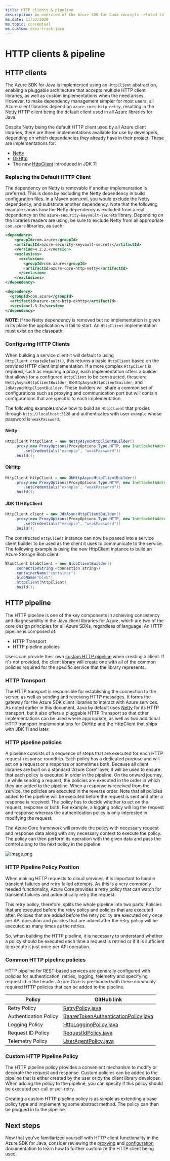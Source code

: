 ```yaml
---
title: HTTP clients & pipeline
description: An overview of the Azure SDK for Java concepts related to HTTP clients and pipelines
ms.date: 11/23/2020
ms.topic: conceptual
ms.custom: devx-track-java
---
```


# HTTP clients & pipeline

## HTTP clients

The Azure SDK for Java is implemented using an `HttpClient` abstraction, enabling a pluggable architecture that accepts multiple HTTP client libraries, as well as custom implementations when the need arises. However, to make dependency management simpler for most users, all Azure client libraries depend on `azure-core-http-netty`, resulting in the [Netty](https://netty.io) HTTP client being the default client used in all Azure libraries for Java.

Despite Netty being the default HTTP client used by all Azure client libraries, there are three implementations available for use by developers, depending on which dependencies they already have in their project. These are implementations for:

* [Netty](https://netty.io)
* [OkHttp](https://square.github.io/okhttp/)
* The new [HttpClient](https://openjdk.java.net/groups/net/httpclient/intro.html) introduced in JDK 11

### Replacing the Default HTTP Client

The dependency on Netty is removable if another implementation is preferred. This is done by excluding the Netty dependency in build configuration files. In a Maven pom.xml, you would exclude the Netty dependency, and substitute another dependency. Note that the following example shows how the Netty dependency is excluded from a real dependency on the `azure-security-keyvault-secrets` library. Depending on the libraries readers are using, be sure to exclude Netty from all appropriate `com.azure` libraries, as such:

```xml
<dependency>
    <groupId>com.azure</groupId>
    <artifactId>azure-security-keyvault-secrets</artifactId>
    <version>4.2.2.</version>
    <exclusions>
      <exclusion>
        <groupId>com.azure</groupId>
        <artifactId>azure-core-http-netty</artifactId>
      </exclusion>
    </exclusions>
</dependency>
```

```xml
<dependency>
  <groupId>com.azure</groupId>
  <artifactId>azure-core-http-okhttp</artifactId>
  <version>1.3.3</version>
</dependency>
```

**NOTE**: If the Netty dependency is removed but no implementation is given in its place the application will fail to start. An `HttpClient` implementation must exist on the classpath.

### Configuring HTTP Clients

When building a service client it will default to using `HttpClient.createDefault()`, this returns a basic `HttpClient` based on the provided HTTP client implementation. If a more complex `HttpClient` is required, such as requiring a proxy, each implementation offers a builder that allows for a configured `HttpClient` to be constructed, these are `NettyAsyncHttpClientBuilder`, `OkHttpAsyncHttpClientBuilder`, and `JdkAsyncHttpClientBuilder`. These builders will share a common set of configurations such as proxying and communication port but will contain configurations that are specific to each implementation.

The following examples show how to build an `HttpClient` that proxies through `http://localhost:3128` and authenticates with user `example` whose password is `weakPassword`.

#### Netty

```java
HttpClient httpClient = new NettyAsyncHttpClientBuilder()
    .proxy(new ProxyOptions(ProxyOptions.Type.HTTP, new InetSocketAddress("localhost", 3128))
        .setCredentials("example", "weakPassword"))
    .build();
```

#### OkHttp

```java
HttpClient httpClient = new OkHttpAsyncHttpClientBuilder()
    .proxy(new ProxyOptions(ProxyOptions.Type.HTTP, new InetSocketAddress("localhost", 3128))
        .setCredentials("example", "weakPassword"))
    .build();
```

#### JDK 11 HttpClient

```java
HttpClient client = new JdkAsyncHttpClientBuilder()
    .proxy(new ProxyOptions(ProxyOptions.Type.HTTP, new InetSocketAddress("localhost", 3128))
        .setCredentials("example", "weakPassword"))
    .build();
```

The constructed `HttpClient` instance can now be passed into a service client builder to be used as the client it uses to communicate to the service. The following example is using the new HttpClient instance to build an Azure Storage Blob client.

```java
BlobClient blobClient = new BlobClientBuilder()
    .connectionString(<connection string>)
    .containerName("container")
    .blobName("blob")
    .httpClient(httpClient)
    .build();
```

## HTTP pipeline

The HTTP pipeline is one of the key components in achieving consistency and diagnosability in the Java client libraries for Azure, which are two of the core design principles for all Azure SDKs, regardless of language. An HTTP pipeline is composed of:

* HTTP Transport
* HTTP pipeline policies

Users can provide their own [custom HTTP pipeline](#Custom-HTTP-Pipeline-Policy) when creating a client. If it's not provided, the client library will create one with all of the common policies required for the specific service that the library represents.

### HTTP Transport

The HTTP transport is responsible for establishing the connection to the server, as well as sending and receiving HTTP messages. It forms the gateway for the Azure SDK client libraries to interact with Azure services. As noted earlier in this document, Java by default uses [Netty](https://netty.io/) for its HTTP transport, but it also offers a pluggable HTTP Transport so that other implementations can be used where appropriate, as well as two additional HTTP transport implementations for OkHttp and the HttpClient that ships with JDK 11 and later.

### HTTP pipeline policies

A pipeline consists of a sequence of steps that are executed for each HTTP request-response roundtrip. Each policy has a dedicated purpose and will act on a request or a response or sometimes both. Because all client libraries are built on a standard 'Azure Core' layer, it will be used to ensure that each policy is executed in order in the pipeline. On the onward journey, i.e while sending a request, the policies are executed in the order in which they are added to the pipeline. When a response is received from the service, the policies are executed in the reverse order. Note that all policies added to the pipeline will be executed before the request is sent and after a response is received. The policy has to decide whether to act on the request, response or both. For example, a logging policy will log the request and response whereas the authentication policy is only interested in modifying the request.

The Azure Core framework will provide the policy with necessary request and response data along with any necessary context to execute the policy. The policy can then perform its operation with the given data and pass the control along to the next policy in the pipeline.

![image.png](./images/http-pipeline.png)

### HTTP Pipeline Policy Position

When making HTTP requests to cloud services, it is important to handle transient failures and retry failed attempts. As this is a very commonly needed functionality, Azure Core provides a retry policy that can watch for transient failures and automatically retry the request.

This retry policy, therefore, splits the whole pipeline into two parts. Policies that are executed before the retry policy and policies that are executed after. Policies that are added before the retry policy are executed only once per API operation and policies that are added after the retry policy will be executed as many times as the retries.

So, when building the HTTP pipeline, it is necessary to understand whether a policy should be executed each time a request is retried or if it is sufficient to execute it just once per API operation.

### Common HTTP pipeline policies

HTTP pipeline for REST-based services are generally configured with policies for authentication, retries, logging, telemetry and specifying request id in the header. Azure Core is pre-loaded with these commonly required HTTP policies that can be added to the pipeline.

| Policy                | GitHub link        |
|-----------------------|--------------------|
| Retry Policy          | [RetryPolicy.java](https://github.com/Azure/azure-sdk-for-java/blob/master/sdk/core/azure-core/src/main/java/com/azure/core/http/policy/RetryPolicy.java) |
| Authentication Policy | [BearerTokenAuthenticationPolicy.java](https://github.com/Azure/azure-sdk-for-java/blob/master/sdk/core/azure-core/src/main/java/com/azure/core/http/policy/BearerTokenAuthenticationPolicy.java) |
| Logging Policy        | [HttpLoggingPolicy.java](https://github.com/Azure/azure-sdk-for-java/blob/master/sdk/core/azure-core/src/main/java/com/azure/core/http/policy/HttpLoggingPolicy.java) |
| Request ID Policy     | [RequestIdPolicy.java](https://github.com/Azure/azure-sdk-for-java/blob/master/sdk/core/azure-core/src/main/java/com/azure/core/http/policy/RequestIdPolicy.java) |
| Telemetry Policy      | [UserAgentPolicy.java](https://github.com/Azure/azure-sdk-for-java/blob/master/sdk/core/azure-core/src/main/java/com/azure/core/http/policy/UserAgentPolicy.java) |

### Custom HTTP Pipeline Policy

The HTTP pipeline policy provides a convenient mechanism to modify or decorate the request and response. Custom policies can be added to the pipeline that is either created by the user or by the client library developer. When adding the policy to the pipeline, you can specify if this policy should be executed per-call or per-retry.

Creating a custom HTTP pipeline policy is as simple as extending a base policy type and implementing some abstract method. The policy can then be plugged in to the pipeline.

## Next steps

Now that you've familiarized yourself with HTTP client functionality in the Azure SDK for Java, consider reviewing the [proxying](proxying.md) and [configuration](configuration.md) documentation to learn how to further customize the HTTP client being used.
